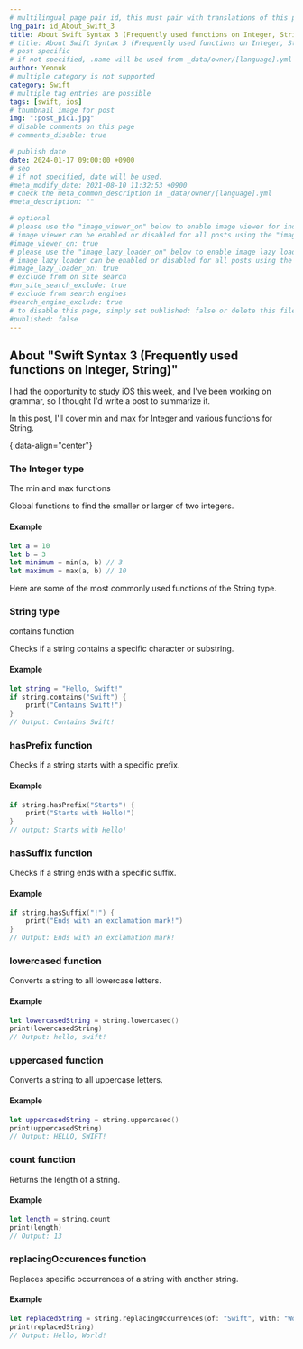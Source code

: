 ```yaml
---
# multilingual page pair id, this must pair with translations of this page. (This name must be unique)
lng_pair: id_About_Swift_3
title: About Swift Syntax 3 (Frequently used functions on Integer, String)
# title: About Swift Syntax 3 (Frequently used functions on Integer, String)
# post specific
# if not specified, .name will be used from _data/owner/[language].yml
author: Yeonuk
# multiple category is not supported
category: Swift
# multiple tag entries are possible
tags: [swift, ios]
# thumbnail image for post
img: ":post_pic1.jpg"
# disable comments on this page
# comments_disable: true

# publish date
date: 2024-01-17 09:00:00 +0900
# seo
# if not specified, date will be used.
#meta_modify_date: 2021-08-10 11:32:53 +0900
# check the meta_common_description in _data/owner/[language].yml
#meta_description: ""

# optional
# please use the "image_viewer_on" below to enable image viewer for individual pages or posts (_posts/ or [language]/_posts folders).
# image viewer can be enabled or disabled for all posts using the "image_viewer_posts: true" setting in _data/conf/main.yml.
#image_viewer_on: true
# please use the "image_lazy_loader_on" below to enable image lazy loader for individual pages or posts (_posts/ or [language]/_posts folders).
# image lazy loader can be enabled or disabled for all posts using the "image_lazy_loader_posts: true" setting in _data/conf/main.yml.
#image_lazy_loader_on: true
# exclude from on site search
#on_site_search_exclude: true
# exclude from search engines
#search_engine_exclude: true
# to disable this page, simply set published: false or delete this file
#published: false
---
```


<!-- outline-start -->

## About "Swift Syntax 3 (Frequently used functions on Integer, String)"

I had the opportunity to study iOS this week, and I've been working on grammar, so I thought I'd write a post to summarize it.

In this post, I'll cover min and max for Integer and various functions for String.

{:data-align="center"}

<!-- outline-end -->

### The Integer type

The min and max functions

Global functions to find the smaller or larger of two integers.

#### Example

```swift
let a = 10
let b = 3
let minimum = min(a, b) // 3
let maximum = max(a, b) // 10
```

Here are some of the most commonly used functions of the String type.

### String type

contains function

Checks if a string contains a specific character or substring.

#### Example

```swift
let string = "Hello, Swift!"
if string.contains("Swift") {
    print("Contains Swift!")
}
// Output: Contains Swift!
```

### hasPrefix function

Checks if a string starts with a specific prefix.

#### Example

```swift
if string.hasPrefix("Starts") {
    print("Starts with Hello!")
}
// output: Starts with Hello!
```

### hasSuffix function

Checks if a string ends with a specific suffix.

#### Example

```swift
if string.hasSuffix("!") {
    print("Ends with an exclamation mark!")
}
// Output: Ends with an exclamation mark!
```

### lowercased function

Converts a string to all lowercase letters.

#### Example

```swift
let lowercasedString = string.lowercased()
print(lowercasedString)
// Output: hello, swift!
```

### uppercased function

Converts a string to all uppercase letters.

#### Example

```swift
let uppercasedString = string.uppercased()
print(uppercasedString)
// Output: HELLO, SWIFT!
```

### count function

Returns the length of a string.

#### Example

```swift
let length = string.count
print(length)
// Output: 13
```

### replacingOccurences function

Replaces specific occurrences of a string with another string.

#### Example

```swift
let replacedString = string.replacingOccurrences(of: "Swift", with: "World")
print(replacedString)
// Output: Hello, World!
```
